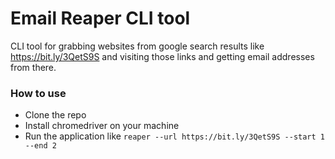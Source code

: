# Email Reaper CLI tool
CLI tool for grabbing websites from google search results like https://bit.ly/3QetS9S and visiting those links and getting email addresses from there.

### How to use
- Clone the repo
- Install chromedriver on your machine
- Run the application like `reaper --url https://bit.ly/3QetS9S --start 1 --end 2`
